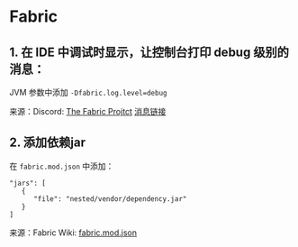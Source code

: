 # Fabric

## 1. 在 IDE 中调试时显示，让控制台打印 debug 级别的消息：

JVM 参数中添加 `-Dfabric.log.level=debug`

来源：Discord: [The Fabric Projtct]( https://discord.gg/v6v4pMv ) [消息链接](https://discord.com/channels/507304429255393322/507982478276034570/792194856164261958)

## 2. 添加依赖jar

在 `fabric.mod.json` 中添加：
```
"jars": [
   {
      "file": "nested/vendor/dependency.jar"
   }
]
```

来源：Fabric Wiki: [fabric.mod.json]( https://fabricmc.net/wiki/documentation:fabric_mod_json?s[]=jars )
